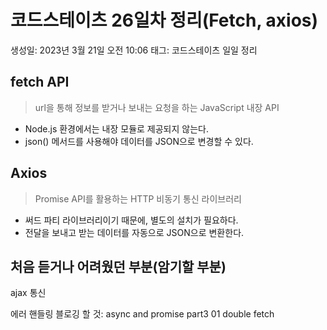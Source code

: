 # 코드스테이츠 26일차 정리(Fetch, axios)

생성일: 2023년 3월 21일 오전 10:06
태그: 코드스테이츠 일일 정리

## fetch API

> url을 통해 정보를 받거나 보내는 요청을 하는 JavaScript 내장 API
> 
- Node.js 환경에서는 내장 모듈로 제공되지 않는다.
- json() 메서드를 사용해야 데이터를 JSON으로 변경할 수 있다.

## Axios

> Promise API를 활용하는 HTTP 비동기 통신 라이브러리
> 
- 써드 파티 라이브러리이기 때문에, 별도의 설치가 필요하다.
- 전달을 보내고 받는 데이터를 자동으로 JSON으로 변환한다.

## 처음 듣거나 어려웠던 부분(암기할 부분)

ajax 통신

에러 핸들링 블로깅 할 것: async and promise part3 01 double fetch